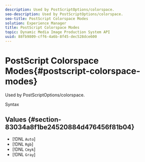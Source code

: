 ```yaml
---
description: Used by PostScriptOptions/colorspace.
seo-description: Used by PostScriptOptions/colorspace.
seo-title: PostScript Colorspace Modes
solution: Experience Manager
title: PostScript Colorspace Modes
topic: Dynamic Media Image Production System API
uuid: 88fb9809-cff6-4a6b-8f45-dec528dce600
---
```


# PostScript Colorspace Modes{#postscript-colorspace-modes}

Used by PostScriptOptions/colorspace.

 Syntax 

## Values {#section-83034a8f1be24520884d476456f81b04}

* [!DNL `Auto`] 
* [!DNL `Rgb`] 
* [!DNL `Cmyk`] 
* [!DNL `Gray`]

